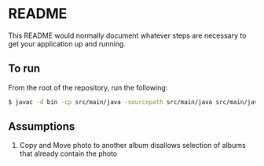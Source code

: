 # README

This README would normally document whatever steps are necessary to get your
application up and running.

## To run

From the root of the repository, run the following:

```bash
$ javac -d bin -cp src/main/java -sourcepath src/main/java src/main/java/module-info.java $(find src/main/java -name "*.java")  -cp src/main/resources
```

## Assumptions
1. Copy and Move photo to another album disallows selection of albums that already contain the photo
